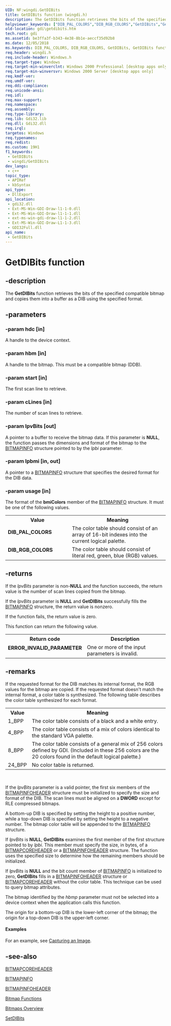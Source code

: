 ```yaml
---
UID: NF:wingdi.GetDIBits
title: GetDIBits function (wingdi.h)
description: The GetDIBits function retrieves the bits of the specified compatible bitmap and copies them into a buffer as a DIB using the specified format.
helpviewer_keywords: ["DIB_PAL_COLORS","DIB_RGB_COLORS","GetDIBits","GetDIBits function [Windows GDI]","_win32_GetDIBits","gdi.getdibits","wingdi/GetDIBits"]
old-location: gdi\getdibits.htm
tech.root: gdi
ms.assetid: be3ffa3f-b343-4e38-8b1e-aeccf35d92b8
ms.date: 12/05/2018
ms.keywords: DIB_PAL_COLORS, DIB_RGB_COLORS, GetDIBits, GetDIBits function [Windows GDI], _win32_GetDIBits, gdi.getdibits, wingdi/GetDIBits
req.header: wingdi.h
req.include-header: Windows.h
req.target-type: Windows
req.target-min-winverclnt: Windows 2000 Professional [desktop apps only]
req.target-min-winversvr: Windows 2000 Server [desktop apps only]
req.kmdf-ver: 
req.umdf-ver: 
req.ddi-compliance: 
req.unicode-ansi: 
req.idl: 
req.max-support: 
req.namespace: 
req.assembly: 
req.type-library: 
req.lib: Gdi32.lib
req.dll: Gdi32.dll
req.irql: 
targetos: Windows
req.typenames: 
req.redist: 
ms.custom: 19H1
f1_keywords:
 - GetDIBits
 - wingdi/GetDIBits
dev_langs:
 - c++
topic_type:
 - APIRef
 - kbSyntax
api_type:
 - DllExport
api_location:
 - gdi32.dll
 - Ext-MS-Win-GDI-Draw-l1-1-0.dll
 - Ext-MS-Win-GDI-Draw-l1-1-1.dll
 - ext-ms-win-gdi-draw-l1-1-2.dll
 - Ext-MS-Win-GDI-Draw-L1-1-3.dll
 - GDI32Full.dll
api_name:
 - GetDIBits
---
```


# GetDIBits function


## -description

The <b>GetDIBits</b> function retrieves the bits of the specified compatible bitmap and copies them into a buffer as a DIB using the specified format.

## -parameters

### -param hdc [in]

A handle to the device context.

### -param hbm [in]

A handle to the bitmap. This must be a compatible bitmap (DDB).

### -param start [in]

The first scan line to retrieve.

### -param cLines [in]

The number of scan lines to retrieve.

### -param lpvBits [out]

A pointer to a buffer to receive the bitmap data. If this parameter is <b>NULL</b>, the function passes the dimensions and format of the bitmap to the <a href="/windows/desktop/api/wingdi/ns-wingdi-bitmapinfo">BITMAPINFO</a> structure pointed to by the <i>lpbi</i> parameter.

### -param lpbmi [in, out]

A pointer to a <a href="/windows/desktop/api/wingdi/ns-wingdi-bitmapinfo">BITMAPINFO</a> structure that specifies the desired format for the DIB data.

### -param usage [in]

The format of the <b>bmiColors</b> member of the <a href="/windows/desktop/api/wingdi/ns-wingdi-bitmapinfo">BITMAPINFO</a> structure. It must be one of the following values.

<table>
<tr>
<th>Value</th>
<th>Meaning</th>
</tr>
<tr>
<td width="40%"><a id="DIB_PAL_COLORS"></a><a id="dib_pal_colors"></a><dl>
<dt><b>DIB_PAL_COLORS</b></dt>
</dl>
</td>
<td width="60%">
The color table should consist of an array of 16-bit indexes into the current logical palette.

</td>
</tr>
<tr>
<td width="40%"><a id="DIB_RGB_COLORS"></a><a id="dib_rgb_colors"></a><dl>
<dt><b>DIB_RGB_COLORS</b></dt>
</dl>
</td>
<td width="60%">
The color table should consist of literal red, green, blue (RGB) values.

</td>
</tr>
</table>

## -returns

If the <i>lpvBits</i> parameter is non-<b>NULL</b> and the function succeeds, the return value is the number of scan lines copied from the bitmap.

If the <i>lpvBits</i> parameter is <b>NULL</b> and <b>GetDIBits</b> successfully fills the <a href="/windows/desktop/api/wingdi/ns-wingdi-bitmapinfo">BITMAPINFO</a> structure, the return value is nonzero.

If the function fails, the return value is zero.

This function can return the following value.

<table>
<tr>
<th>Return code</th>
<th>Description</th>
</tr>
<tr>
<td width="40%">
<dl>
<dt><b>ERROR_INVALID_PARAMETER</b></dt>
</dl>
</td>
<td width="60%">
One or more of the input parameters is invalid.

</td>
</tr>
</table>

## -remarks

If the requested format for the DIB matches its internal format, the RGB values for the bitmap are copied. If the requested format doesn't match the internal format, a color table is synthesized. The following table describes the color table synthesized for each format.

<table>
<tr>
<th>Value</th>
<th>Meaning</th>
</tr>
<tr>
<td>1_BPP</td>
<td>The color table consists of a black and a white entry.</td>
</tr>
<tr>
<td>4_BPP</td>
<td>The color table consists of a mix of colors identical to the standard VGA palette.</td>
</tr>
<tr>
<td>8_BPP</td>
<td>The color table consists of a general mix of 256 colors defined by GDI. (Included in these 256 colors are the 20 colors found in the default logical palette.)</td>
</tr>
<tr>
<td>24_BPP</td>
<td>No color table is returned.</td>
</tr>
</table>
 

If the <i>lpvBits</i> parameter is a valid pointer, the first six members of the <a href="/previous-versions/dd183376(v=vs.85)">BITMAPINFOHEADER</a> structure must be initialized to specify the size and format of the DIB. The scan lines must be aligned on a <b>DWORD</b> except for RLE compressed bitmaps.

A bottom-up DIB is specified by setting the height to a positive number, while a top-down DIB is specified by setting the height to a negative number. The bitmap color table will be appended to the <a href="/windows/desktop/api/wingdi/ns-wingdi-bitmapinfo">BITMAPINFO</a> structure.

If <i>lpvBits</i> is <b>NULL</b>, <b>GetDIBits</b> examines the first member of the first structure pointed to by <i>lpbi</i>. This member must specify the size, in bytes, of a <a href="/windows/desktop/api/wingdi/ns-wingdi-bitmapcoreheader">BITMAPCOREHEADER</a> or a <a href="/previous-versions/dd183376(v=vs.85)">BITMAPINFOHEADER</a> structure. The function uses the specified size to determine how the remaining members should be initialized.

If <i>lpvBits</i> is <b>NULL</b> and the bit count member of <a href="/windows/desktop/api/wingdi/ns-wingdi-bitmapinfo">BITMAPINFO</a> is initialized to zero, <b>GetDIBits</b> fills in a <a href="/previous-versions/dd183376(v=vs.85)">BITMAPINFOHEADER</a> structure or <a href="/windows/desktop/api/wingdi/ns-wingdi-bitmapcoreheader">BITMAPCOREHEADER</a> without the color table. This technique can be used to query bitmap attributes.

The bitmap identified by the <i>hbmp</i> parameter must not be selected into a device context when the application calls this function.

The origin for a bottom-up DIB is the lower-left corner of the bitmap; the origin for a top-down DIB is the upper-left corner.


#### Examples

For an example, see <a href="/windows/desktop/gdi/capturing-an-image">Capturing an Image</a>.

<div class="code"></div>

## -see-also

<a href="/windows/desktop/api/wingdi/ns-wingdi-bitmapcoreheader">BITMAPCOREHEADER</a>



<a href="/windows/desktop/api/wingdi/ns-wingdi-bitmapinfo">BITMAPINFO</a>



<a href="/previous-versions/dd183376(v=vs.85)">BITMAPINFOHEADER</a>



<a href="/windows/desktop/gdi/bitmap-functions">Bitmap Functions</a>



<a href="/windows/desktop/gdi/bitmaps">Bitmaps Overview</a>



<a href="/windows/desktop/api/wingdi/nf-wingdi-setdibits">SetDIBits</a>